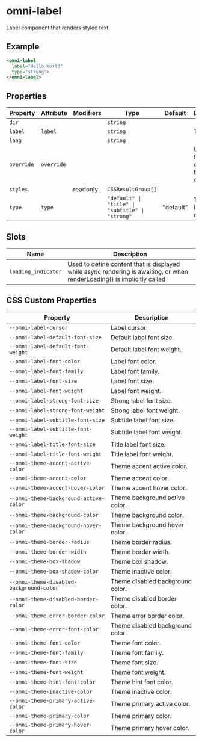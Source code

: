# omni-label

Label component that renders styled text.

## Example

```html
<omni-label
  label="Hello World"
  type="strong">
</omni-label>
```

## Properties

| Property   | Attribute  | Modifiers | Type                                             | Default   | Description                                      |
|------------|------------|-----------|--------------------------------------------------|-----------|--------------------------------------------------|
| `dir`      |            |           | `string`                                         |           |                                                  |
| `label`    | `label`    |           | `string`                                         |           | Text label.                                      |
| `lang`     |            |           | `string`                                         |           |                                                  |
| `override` | `override` |           |                                                  |           | Used to set the base direction of text for display |
| `styles`   |            | readonly  | `CSSResultGroup[]`                               |           |                                                  |
| `type`     | `type`     |           | `"default" \| "title" \| "subtitle" \| "strong"` | "default" | Type of label to display.                        |

## Slots

| Name                | Description                                      |
|---------------------|--------------------------------------------------|
| `loading_indicator` | Used to define content that is displayed while async rendering is awaiting, or when renderLoading() is implicitly called |

## CSS Custom Properties

| Property                                 | Description                      |
|------------------------------------------|----------------------------------|
| `--omni-label-cursor`                    | Label cursor.                    |
| `--omni-label-default-font-size`         | Default label font size.         |
| `--omni-label-default-font-weight`       | Default label font weight.       |
| `--omni-label-font-color`                | Label font color.                |
| `--omni-label-font-family`               | Label font family.               |
| `--omni-label-font-size`                 | Label font size.                 |
| `--omni-label-font-weight`               | Label font weight.               |
| `--omni-label-strong-font-size`          | Strong label font size.          |
| `--omni-label-strong-font-weight`        | Strong label font weight.        |
| `--omni-label-subtitle-font-size`        | Subtitle label font size.        |
| `--omni-label-subtitle-font-weight`      | Subtitle label font weight.      |
| `--omni-label-title-font-size`           | Title label font size.           |
| `--omni-label-title-font-weight`         | Title label font weight.         |
| `--omni-theme-accent-active-color`       | Theme accent active color.       |
| `--omni-theme-accent-color`              | Theme accent color.              |
| `--omni-theme-accent-hover-color`        | Theme accent hover color.        |
| `--omni-theme-background-active-color`   | Theme background active color.   |
| `--omni-theme-background-color`          | Theme background color.          |
| `--omni-theme-background-hover-color`    | Theme background hover color.    |
| `--omni-theme-border-radius`             | Theme border radius.             |
| `--omni-theme-border-width`              | Theme border width.              |
| `--omni-theme-box-shadow`                | Theme box shadow.                |
| `--omni-theme-box-shadow-color`          | Theme inactive color.            |
| `--omni-theme-disabled-background-color` | Theme disabled background color. |
| `--omni-theme-disabled-border-color`     | Theme disabled border color.     |
| `--omni-theme-error-border-color`        | Theme error border color.        |
| `--omni-theme-error-font-color`          | Theme disabled background color. |
| `--omni-theme-font-color`                | Theme font color.                |
| `--omni-theme-font-family`               | Theme font family.               |
| `--omni-theme-font-size`                 | Theme font size.                 |
| `--omni-theme-font-weight`               | Theme font weight.               |
| `--omni-theme-hint-font-color`           | Theme hint font color.           |
| `--omni-theme-inactive-color`            | Theme inactive color.            |
| `--omni-theme-primary-active-color`      | Theme primary active color.      |
| `--omni-theme-primary-color`             | Theme primary color.             |
| `--omni-theme-primary-hover-color`       | Theme primary hover color.       |
